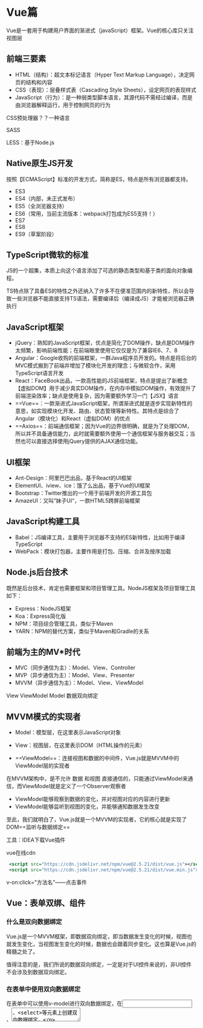 # Vue篇

Vue是一套用于构建用户界面的渐进式（javaScript）框架。Vue的核心库只关注视图层



## 前端三要素

- HTML（结构）：超文本标记语言（Hyper Text Markup Language），决定网页的结构和内容
- CSS（表现）：层叠样式表（Cascading Style Sheets），设定网页的表现样式
- JavaScript（行为）：是一种弱类型脚本语言，其源代码不需经过编译，而是由浏览器解释运行，用于控制网页的行为

CSS预处理器？？一种语言

SASS

LESS：基于Node.js

## Native原生JS开发

按照【ECMAScript】标准的开发方式，简称是ES，特点是所有浏览器都支持。

- ES3
- ES4（内部，未正式发布）
- ES5（全浏览器支持）
- ES6（常用，当前主流版本：webpack打包成为ES5支持！）
- ES7
- ES8
- ES9（草案阶段）



## TypeScript微软的标准

JS的一个超集，本质上向这个语言添加了可选的静态类型和基于类的面向对象编程。

TS特点除了具备ES的特性之外还纳入了许多不在便准范围内的新特性，所以会导致一些浏览器不能直接支持TS语法，需要编译后（编译成JS）才能被浏览器正确执行



## JavaScript框架

- jQuery：熟知的JavaScript框架，优点是简化了DOM操作，缺点是DOM操作太频繁，影响前端性能；在前端眼里使用它仅仅是为了兼容IE6、7、8
- Angular：Google收购的前端框架，一群Java程序员开发的。特点是将后台的MVC模式搬到了前端并增加了模块化开发的理念；与微软合作，采用TypeScript语言开发
- React：FaceBook出品，一款高性能的JS前端框架，特点是提出了新概念【虚拟DOM】用于减少真实DOM操作，在内存中模拟DOM操作，有效提升了前端渲染效率；缺点是使用复杂，因为需要额外学习一门【JSX】语言
- ==Vue==：一款渐进式JavaScript框架，所谓渐进式就是逐步实现新特性的意思，如实现模块化开发、路由、状态管理等新特性。其特点是综合了Angular（模块化）和React（虚拟DOM）的优点
- ==Axios==：前端通信框架；因为Vue的边界很明确，就是为了处理DOM，所以并不具备通信能力，此时就需要额外使用一个通信框架与服务器交互；当然也可以直接选择使用jQuery提供的AJAX通信功能。

## UI框架

- Ant-Design：阿里巴巴出品，基于React的UI框架
- ElementUI、iview、ice：饿了么出品，基于Vue的UI框架
- Bootstrap：Twitter推出的一个用于前端开发的开源工具包
- AmazeUI：又叫”妹子UI“，一款HTML5跨屏前端框架

## JavaScript构建工具

- Babel：JS编译工具，主要用于浏览器不支持的ES新特性，比如用于编译TypeScript
- WebPack：模块打包器，主要作用是打包、压缩、合并及按序加载



## Node.js后台技术

既然是后台技术，肯定也需要框架和项目管理工具。NodeJS框架及项目管理工具如下：

- Express：NodeJS框架
- Koa：Express简化版
- NPM：项目综合管理工具，类似于Maven
- YARN：NPM的替代方案，类似于Maven和Gradle的关系



## 前端为主的MV*时代

- MVC（同步通信为主）：Model、View、Controller
- MVP（异步通信为主）：Model、View、Presenter
- MVVM（异步通信为主）：Model、View、ViewModel



View   ViewModel Model  数据双向绑定

## MVVM模式的实现者

- Model：模型层，在这里表示JavaScript对象

- View：视图层，在这里表示DOM（HTML操作的元素）
- ==ViewModel==：连接视图和数据的中间件，Vue.js就是MVVM中的ViewModel层的实现者

在MVVM架构中，是不允许 数据 和视图 直接通信的，只能通过ViewModel来通信，而ViewModel就是定义了一个Observer观察者

- ViewModel能够观察到数据的变化，并对视图对应的内容进行更新
- ViewModel能够监听到视图的变化，并能够通知数据发生改变

至此，我们就明白了，Vue.js就是一个MVVM的实现者，它的核心就是实现了DOM==监听与数据绑定==



工具：IDEA下载Vue插件

vue在线cdn

```xml
 <script src="https://cdn.jsdelivr.net/npm/vue@2.5.21/dist/vue.js"></script>
 <script src="https://cdn.jsdelivr.net/npm/vue@2.5.21/dist/vue.min.js"></script>
```

v-on:click="方法名"——点击事件



## Vue：表单双绑、组件

### 什么是双向数据绑定

Vue.js是一个MVVM框架，即数据双向绑定，即当数据发生变化的时候，视图也就发生变化，当视图发生变化的时候，数据也会跟着同步变化。这也算是Vue.js的精髓之处了。

值得注意的是，我们所说的数据双向绑定，一定是对于UI控件来说的，非UI控件不会涉及到数据双向绑定。



### 在表单中使用双向数据绑定

在表单中可以使用v-model进行双向数据绑定，在<input>、<textarea>、<select>等元素上创建双向数据绑定。

### Vue组件

```js
// 定义一个组件【就是一个模板】
Vue.component("uncle", {
    props: ['item'],//如果不用props，就取不到外面的item值
    template: '<li>{{item}}</li>'
});
```



## Vue：Axios异步通信

### 什么是Axios

Axios是一个开源的可以用在浏览器端和NodeJS的异步通信框架，它的主要作用就是实现AJAX异步通信，其功能特点如下：

- 从浏览器中创建`XMLHttpRequests`
- 从node.js创建http请求
- 支持Promise API 【JS中链式编程】
- 拦截请求和响应
- 转换请求数据和响应数据
- 取消请求
- 自动转换JSON数据
- 客户端支持防御XSRF（跨站请求伪造）

GitHub：https://github.com/axios/axios

中文文档：http://www.axios-js.com/

### 为什么要使用Axios

由于Vue.js是一个视图层框架并且作者（尤雨溪）严格准守SoC(关注度分离原则)，所以Vue.js并不包含AJAX的通信功能，为了解决通信问题，作者单独开发了一个名为vue-resource的插件，不过在进入2.0版本以后停止了对该插件的维护并推荐了Axios框架。少用jQuery,因为它操作Dom太频繁！

在线cdn

~~~html
<script src="https://unpkg.com/axios/dist/axios.min.js"></script>
~~~



## 计算属性

计算出来的结果，保存在属性中。

计算就是个函数，简单点说，它就是一个能够将计算结果缓存起来的属性（将行为转化成了静态的属性），仅此而已；可以想象为==缓存==



## slot插槽



## vue-cli

vue-cli是官方提供的一个脚手架，用于快速生成一个vue的项目模板

### 需要环境

Node.js：http://nodejs.cn/download/

电脑安装-下一步 安装在自己的环境目录下

node -v

npm -v

这个npm，就是一个软件包管理工具，就和linux下的apt软件安装差不多

安装Node.js淘宝镜像加速器（cnpm）

这样子的话，下载会快很多

~~~bash
# -g 就是全局安装
npm install cnpm -g

# 或使用如下语句解决 npm 速度慢的问题
npm install --registry=https://registry.npm.taobao.org
~~~

安装过程可能有点慢~耐心等待。虽然安装了cnpm 但是尽量少用



最好启用cmd管理员

安装vue-cli

~~~bash
cnpm install vue-cli -g

# 测试是否安装成功
# 查看可以基于哪些模板创建vue 应用程序 ，通常我们选择webpack
vue list
~~~

安装webpack

~~~bash
npm install webpack -g
npm install webpack-cli -g

#测试成功
webpack -v
webpack-cli -v
~~~







### 第一个vue-cli应用程序

1、创建一个Vue项目，我们随便建立一个空的文件夹在电脑上，比如在D盘下新建一个目录

`D:\Project\vue-study`

2、创建一个基于webpack模板的vue应用程序

~~~bash
# 这里的 myvue 是项目名称，可以根据自己的需求起名
vue init webpack myvue

~~~

一路都选择no即可；原因是可以自己手动去设置一些东西【熟悉过程和结构】

**初始化并运行**

~~~bash
cd myvue
npm install
npm run dev
~~~



说明：



## 创建工程-结合element-ui

~~~bash
# 这里的 myvue 是项目名称，可以根据自己的需求起名
vue init webpack myvue
一路都选择no即可；原因是可以自己手动去设置一些东西【熟悉过程和结构】

#进入到工程目录
cd myvue

# 安装 vue-router
npm install vue-router --save-dev

#安装 element-ui
npm i element-ui -S

#安装依赖
npm install

# 安装SASS加载器
cnpm install sass-loader node-sass --sava-dev

# 启动测试
npm run dev
~~~

